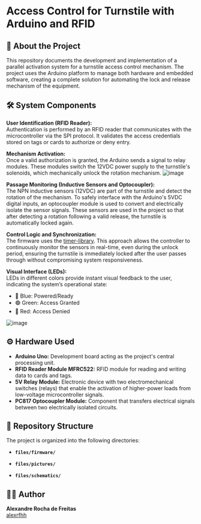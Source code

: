 # Access Control for Turnstile with Arduino and RFID

## 📖 About the Project

This repository documents the development and implementation of a parallel activation system for a turnstile access control mechanism. The project uses the Arduino platform to manage both hardware and embedded software, creating a complete solution for automating the lock and release mechanism of the equipment.

## 🛠️ System Components

**User Identification (RFID Reader):**  
Authentication is performed by an RFID reader that communicates with the microcontroller via the SPI protocol. It validates the access credentials stored on tags or cards to authorize or deny entry.

**Mechanism Activation:**  
Once a valid authorization is granted, the Arduino sends a signal to relay modules. These modules switch the 12VDC power supply to the turnstile's solenoids, which mechanically unlock the rotation mechanism.
![image](https://github.com/user-attachments/assets/9e9fe487-2d3d-4c25-b3e3-9e5f08d3dce2)

**Passage Monitoring (Inductive Sensors and Optocoupler):**  
The NPN inductive sensors (12VDC) are part of the turnstile and detect the rotation of the mechanism. To safely interface with the Arduino's 5VDC digital inputs, an optocoupler module is used to convert and electrically isolate the sensor signals. These sensors are used in the project so that after detecting a rotation following a valid release, the turnstile is automatically locked again.

**Control Logic and Synchronization:**  
The firmware uses the [timer-library](https://github.com/contrem/arduino-timer/tree/master). This approach allows the controller to continuously monitor the sensors in real-time, even during the unlock period, ensuring the turnstile is immediately locked after the user passes through without compromising system responsiveness.

**Visual Interface (LEDs):**  
LEDs in different colors provide instant visual feedback to the user, indicating the system’s operational state:  
- 🔵 Blue: Powered/Ready  
- 🟢 Green: Access Granted  
- 🔴 Red: Access Denied

![image](https://github.com/user-attachments/assets/fc080a35-ba9a-498c-91a7-49fa5ba3347e)


## ⚙️ Hardware Used

- **Arduino Uno:** Development board acting as the project's central processing unit.  
- **RFID Reader Module MFRC522:** RFID module for reading and writing data to cards and tags.
- **5V Relay Module:** Electronic device with two electromechanical switches (relays) that enable the activation of higher-power loads from low-voltage microcontroller signals.
- **PC817 Optocoupler Module:** Component that transfers electrical signals between two electrically isolated circuits.

## 📁 Repository Structure

The project is organized into the following directories:

- **`files/firmware/`**  

- **`files/pictures/`**  

- **`files/schematics/`**  


## 👨‍💻 Author

**Alexandre Rocha de Freitas**  
[alexrfhh](mailto:alexrfhh)
